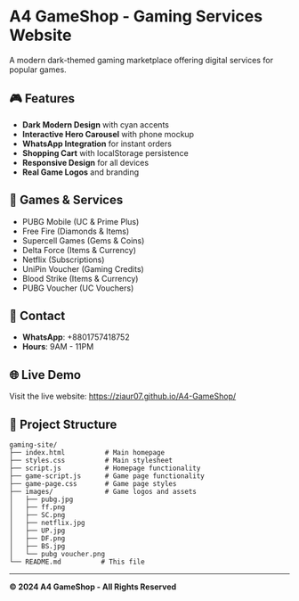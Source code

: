 # A4 GameShop - Gaming Services Website

A modern dark-themed gaming marketplace offering digital services for popular games.

## 🎮 Features
- **Dark Modern Design** with cyan accents
- **Interactive Hero Carousel** with phone mockup
- **WhatsApp Integration** for instant orders
- **Shopping Cart** with localStorage persistence
- **Responsive Design** for all devices
- **Real Game Logos** and branding

## 🚀 Games & Services
- PUBG Mobile (UC & Prime Plus)
- Free Fire (Diamonds & Items)
- Supercell Games (Gems & Coins)
- Delta Force (Items & Currency)
- Netflix (Subscriptions)
- UniPin Voucher (Gaming Credits)
- Blood Strike (Items & Currency)
- PUBG Voucher (UC Vouchers)

## 📱 Contact
- **WhatsApp**: +8801757418752
- **Hours**: 9AM - 11PM

## 🌐 Live Demo
Visit the live website: https://ziaur07.github.io/A4-GameShop/



## 📁 Project Structure
```
gaming-site/
├── index.html          # Main homepage
├── styles.css          # Main stylesheet
├── script.js           # Homepage functionality
├── game-script.js      # Game page functionality
├── game-page.css       # Game page styles
├── images/             # Game logos and assets
│   ├── pubg.jpg
│   ├── ff.png
│   ├── SC.png
│   ├── netflix.jpg
│   ├── UP.jpg
│   ├── DF.png
│   ├── BS.jpg
│   └── pubg voucher.png
└── README.md          # This file
```


---
**© 2024 A4 GameShop - All Rights Reserved**
